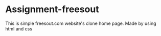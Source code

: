 # Assignment-freesout
This is simple freesout.com website's clone home page. Made by using html and css
